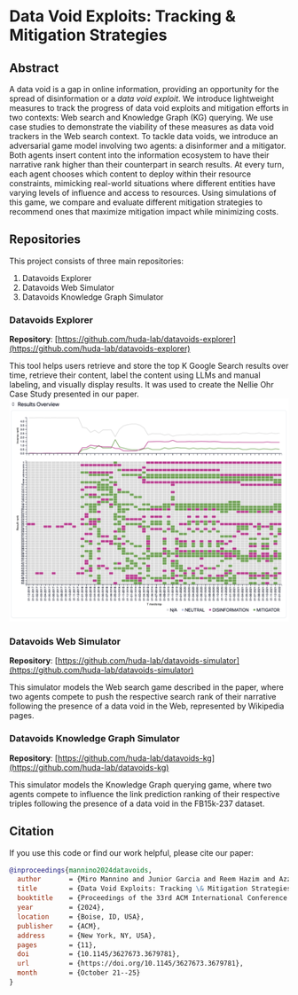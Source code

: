 # Data Void Exploits: Tracking & Mitigation Strategies

## Abstract

A data void is a gap in online information, providing an opportunity for the spread of disinformation or a *data void exploit*. We introduce lightweight measures to track the progress of data void exploits and mitigation efforts in two contexts: Web search and Knowledge Graph (KG) querying. We use case studies to demonstrate the viability of these measures as data void trackers in the Web search context. To tackle data voids, we introduce an adversarial game model involving two agents: a disinformer and a mitigator. Both agents insert content into the information ecosystem to have their narrative rank higher than their counterpart in search results. At every turn, each agent chooses which content to deploy within their resource constraints, mimicking real-world situations where different entities have varying levels of influence and access to resources. Using simulations of this game, we compare and evaluate different mitigation strategies to recommend ones that maximize mitigation impact while minimizing costs.

## Repositories

This project consists of three main repositories:

1. Datavoids Explorer
2. Datavoids Web Simulator  
3. Datavoids Knowledge Graph Simulator

### Datavoids Explorer
**Repository**: [https://github.com/huda-lab/datavoids-explorer](https://github.com/huda-lab/datavoids-explorer)

This tool helps users retrieve and store the top K Google Search results over time, retrieve their content, label the content using LLMs and manual labeling, and visually display results. It was used to create the Nellie Ohr Case Study presented in our paper.
![datavoids-explorer-screenshot](/Resources/results-example-nellie.png)

### Datavoids Web Simulator 
**Repository**: [https://github.com/huda-lab/datavoids-simulator](https://github.com/huda-lab/datavoids-simulator)

This simulator models the Web search game described in the paper, where two agents compete to push the respective search rank of their narrative following the presence of a data void in the Web, represented by Wikipedia pages.

### Datavoids Knowledge Graph Simulator
**Repository**: [https://github.com/huda-lab/datavoids-kg](https://github.com/huda-lab/datavoids-kg)

This simulator models the Knowledge Graph querying game, where two agents compete to influence the link prediction ranking of their respective triples following the presence of a data void in the FB15k-237 dataset.

## Citation

If you use this code or find our work helpful, please cite our paper:

```bibtex
@inproceedings{mannino2024datavoids,
  author       = {Miro Mannino and Junior Garcia and Reem Hazim and Azza Abouzied and Paolo Papotti},
  title        = {Data Void Exploits: Tracking \& Mitigation Strategies},
  booktitle    = {Proceedings of the 33rd ACM International Conference on Information and Knowledge Management (CIKM '24)},
  year         = {2024},
  location     = {Boise, ID, USA},
  publisher    = {ACM},
  address      = {New York, NY, USA},
  pages        = {11},
  doi          = {10.1145/3627673.3679781},
  url          = {https://doi.org/10.1145/3627673.3679781},
  month        = {October 21--25}
}
```